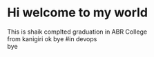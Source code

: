 # Hi welcome to my world
This is shaik
complted graduation in ABR College
<br> 
from kanigiri
ok bye 
#in devops  
bye